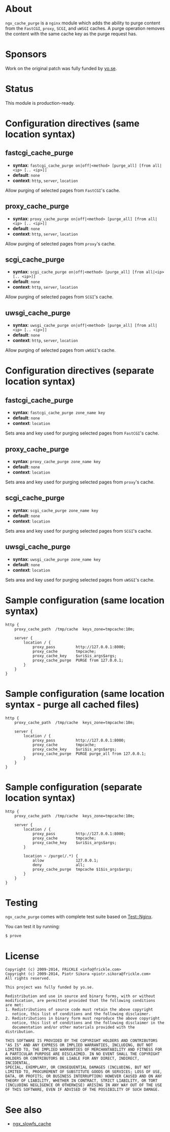 About
=====
`ngx_cache_purge` is a `nginx` module which adds the ability to purge content from the 
`FastCGI`, `proxy`, `SCGI`, and `uWSGI` caches. A purge operation removes the 
content with the same cache key as the purge request has.


Sponsors
========
Work on the original patch was fully funded by [yo.se](http://yo.se).


Status
======
This module is production-ready.


Configuration directives (same location syntax)
===============================================
fastcgi_cache_purge
-------------------
* **syntax**: `fastcgi_cache_purge on|off|<method> [purge_all] [from all|<ip> [.. <ip>]]`
* **default**: `none`
* **context**: `http`, `server`, `location`

Allow purging of selected pages from `FastCGI`'s cache.


proxy_cache_purge
-----------------
* **syntax**: `proxy_cache_purge on|off|<method> [purge_all] [from all|<ip> [.. <ip>]]`
* **default**: `none`
* **context**: `http`, `server`, `location`

Allow purging of selected pages from `proxy`'s cache.


scgi_cache_purge
----------------
* **syntax**: `scgi_cache_purge on|off|<method> [purge_all] [from all|<ip> [.. <ip>]]`
* **default**: `none`
* **context**: `http`, `server`, `location`

Allow purging of selected pages from `SCGI`'s cache.


uwsgi_cache_purge
-----------------
* **syntax**: `uwsgi_cache_purge on|off|<method> [purge_all] [from all|<ip> [.. <ip>]]`
* **default**: `none`
* **context**: `http`, `server`, `location`

Allow purging of selected pages from `uWSGI`'s cache.


Configuration directives (separate location syntax)
===================================================
fastcgi_cache_purge
-------------------
* **syntax**: `fastcgi_cache_purge zone_name key`
* **default**: `none`
* **context**: `location`

Sets area and key used for purging selected pages from `FastCGI`'s cache.


proxy_cache_purge
-----------------
* **syntax**: `proxy_cache_purge zone_name key`
* **default**: `none`
* **context**: `location`

Sets area and key used for purging selected pages from `proxy`'s cache.


scgi_cache_purge
----------------
* **syntax**: `scgi_cache_purge zone_name key`
* **default**: `none`
* **context**: `location`

Sets area and key used for purging selected pages from `SCGI`'s cache.


uwsgi_cache_purge
-----------------
* **syntax**: `uwsgi_cache_purge zone_name key`
* **default**: `none`
* **context**: `location`

Sets area and key used for purging selected pages from `uWSGI`'s cache.


Sample configuration (same location syntax)
===========================================
    http {
        proxy_cache_path  /tmp/cache  keys_zone=tmpcache:10m;

        server {
            location / {
                proxy_pass         http://127.0.0.1:8000;
                proxy_cache        tmpcache;
                proxy_cache_key    $uri$is_args$args;
                proxy_cache_purge  PURGE from 127.0.0.1;
            }
        }
    }


Sample configuration (same location syntax - purge all cached files)
====================================================================
    http {
        proxy_cache_path  /tmp/cache  keys_zone=tmpcache:10m;

        server {
            location / {
                proxy_pass         http://127.0.0.1:8000;
                proxy_cache        tmpcache;
                proxy_cache_key    $uri$is_args$args;
                proxy_cache_purge  PURGE purge_all from 127.0.0.1;
            }
        }
    }


Sample configuration (separate location syntax)
===============================================
    http {
        proxy_cache_path  /tmp/cache  keys_zone=tmpcache:10m;

        server {
            location / {
                proxy_pass         http://127.0.0.1:8000;
                proxy_cache        tmpcache;
                proxy_cache_key    $uri$is_args$args;
            }

            location ~ /purge(/.*) {
                allow              127.0.0.1;
                deny               all;
                proxy_cache_purge  tmpcache $1$is_args$args;
            }
        }
    }


Testing
=======
`ngx_cache_purge` comes with complete test suite based on [Test::Nginx](http://github.com/agentzh/test-nginx).

You can test it by running:

`$ prove`


License
=======
    Copyright (c) 2009-2014, FRiCKLE <info@frickle.com>
    Copyright (c) 2009-2014, Piotr Sikora <piotr.sikora@frickle.com>
    All rights reserved.

    This project was fully funded by yo.se.

    Redistribution and use in source and binary forms, with or without
    modification, are permitted provided that the following conditions
    are met:
    1. Redistributions of source code must retain the above copyright
       notice, this list of conditions and the following disclaimer.
    2. Redistributions in binary form must reproduce the above copyright
       notice, this list of conditions and the following disclaimer in the
       documentation and/or other materials provided with the distribution.

    THIS SOFTWARE IS PROVIDED BY THE COPYRIGHT HOLDERS AND CONTRIBUTORS
    "AS IS" AND ANY EXPRESS OR IMPLIED WARRANTIES, INCLUDING, BUT NOT
    LIMITED TO, THE IMPLIED WARRANTIES OF MERCHANTABILITY AND FITNESS FOR
    A PARTICULAR PURPOSE ARE DISCLAIMED. IN NO EVENT SHALL THE COPYRIGHT
    HOLDERS OR CONTRIBUTORS BE LIABLE FOR ANY DIRECT, INDIRECT, INCIDENTAL,
    SPECIAL, EXEMPLARY, OR CONSEQUENTIAL DAMAGES (INCLUDING, BUT NOT
    LIMITED TO, PROCUREMENT OF SUBSTITUTE GOODS OR SERVICES; LOSS OF USE,
    DATA, OR PROFITS; OR BUSINESS INTERRUPTION) HOWEVER CAUSED AND ON ANY
    THEORY OF LIABILITY, WHETHER IN CONTRACT, STRICT LIABILITY, OR TORT
    (INCLUDING NEGLIGENCE OR OTHERWISE) ARISING IN ANY WAY OUT OF THE USE
    OF THIS SOFTWARE, EVEN IF ADVISED OF THE POSSIBILITY OF SUCH DAMAGE.


See also
========
- [ngx_slowfs_cache](http://github.com/FRiCKLE/ngx_slowfs_cache)
